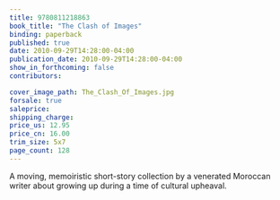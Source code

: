```yaml
---
title: 9780811218863
book_title: "The Clash of Images"
binding: paperback
published: true
date: 2010-09-29T14:28:00-04:00
publication_date: 2010-09-29T14:28:00-04:00
show_in_forthcoming: false
contributors:

cover_image_path: The_Clash_Of_Images.jpg
forsale: true
saleprice:
shipping_charge:
price_us: 12.95
price_cn: 16.00
trim_size: 5x7
page_count: 128
---
```

A moving, memoiristic short-story collection by a venerated Moroccan writer about growing up during a time of cultural upheaval.

